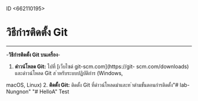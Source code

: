 ID <662110195>
# วิธีกํารติดตั้ง Git
---
-**วิธีกํารติดตั้ง Git บนเครื่อง**-

1. **ดําวน์โหลด Git:** ไปที่ [เว็บไซต์ git-scm.com](https://git-
scm.com/downloads) และดําวน์โหลด Git ส ําหรับระบบปฏิบัติกําร (Windows,

macOS, Linux)
2. **ติดตั้ง Git:** ติดตั้ง Git ที่ดําวน์โหลดมําและท ําตํามขั้นตอนกํารติดตั้ง"# lab-Nungnon" 
"# HelloA" 
Test
